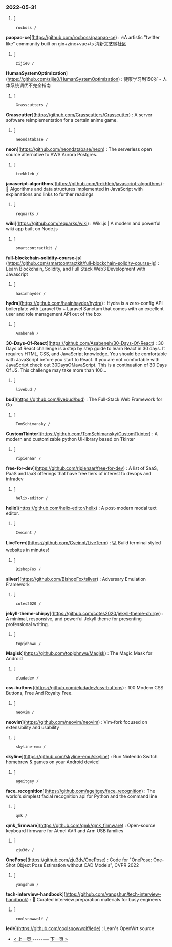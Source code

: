 ### 2022-05-31 
1. [
    

        rocboss /
**paopao-ce**](https://github.com/rocboss/paopao-ce) : 🔥A artistic "twitter like" community built on gin+zinc+vue+ts 清新文艺微社区
1. [
    

        zijie0 /
**HumanSystemOptimization**](https://github.com/zijie0/HumanSystemOptimization) : 健康学习到150岁 - 人体系统调优不完全指南
1. [
    

        Grasscutters /
**Grasscutter**](https://github.com/Grasscutters/Grasscutter) : A server software reimplementation for a certain anime game.
1. [
    

        neondatabase /
**neon**](https://github.com/neondatabase/neon) : The serverless open source alternative to AWS Aurora Postgres.
1. [
    

        trekhleb /
**javascript-algorithms**](https://github.com/trekhleb/javascript-algorithms) : 📝 Algorithms and data structures implemented in JavaScript with explanations and links to further readings
1. [
    

        requarks /
**wiki**](https://github.com/requarks/wiki) : Wiki.js | A modern and powerful wiki app built on Node.js
1. [
    

        smartcontractkit /
**full-blockchain-solidity-course-js**](https://github.com/smartcontractkit/full-blockchain-solidity-course-js) : Learn Blockchain, Solidity, and Full Stack Web3 Development with Javascript
1. [
    

        hasinhayder /
**hydra**](https://github.com/hasinhayder/hydra) : Hydra is a zero-config API boilerplate with Laravel 9x + Laravel Sanctum that comes with an excellent user and role management API out of the box
1. [
    

        Asabeneh /
**30-Days-Of-React**](https://github.com/Asabeneh/30-Days-Of-React) : 30 Days of React challenge is a step by step guide to learn React in 30 days. It requires HTML, CSS, and JavaScript knowledge. You should be comfortable with JavaScript before you start to React. If you are not comfortable with JavaScript check out 30DaysOfJavaScript. This is a continuation of 30 Days Of JS. This challenge may take more than 100…
1. [
    

        livebud /
**bud**](https://github.com/livebud/bud) : The Full-Stack Web Framework for Go
1. [
    

        TomSchimansky /
**CustomTkinter**](https://github.com/TomSchimansky/CustomTkinter) : A modern and customizable python UI-library based on Tkinter
1. [
    

        ripienaar /
**free-for-dev**](https://github.com/ripienaar/free-for-dev) : A list of SaaS, PaaS and IaaS offerings that have free tiers of interest to devops and infradev
1. [
    

        helix-editor /
**helix**](https://github.com/helix-editor/helix) : A post-modern modal text editor.
1. [
    

        Cveinnt /
**LiveTerm**](https://github.com/Cveinnt/LiveTerm) : 💻 Build terminal styled websites in minutes!
1. [
    

        BishopFox /
**sliver**](https://github.com/BishopFox/sliver) : Adversary Emulation Framework
1. [
    

        cotes2020 /
**jekyll-theme-chirpy**](https://github.com/cotes2020/jekyll-theme-chirpy) : A minimal, responsive, and powerful Jekyll theme for presenting professional writing.
1. [
    

        topjohnwu /
**Magisk**](https://github.com/topjohnwu/Magisk) : The Magic Mask for Android
1. [
    

        eludadev /
**css-buttons**](https://github.com/eludadev/css-buttons) : 100 Modern CSS Buttons, Free And Royalty Free.
1. [
    

        neovim /
**neovim**](https://github.com/neovim/neovim) : Vim-fork focused on extensibility and usability
1. [
    

        skyline-emu /
**skyline**](https://github.com/skyline-emu/skyline) : Run Nintendo Switch homebrew & games on your Android device!
1. [
    

        ageitgey /
**face_recognition**](https://github.com/ageitgey/face_recognition) : The world's simplest facial recognition api for Python and the command line
1. [
    

        qmk /
**qmk_firmware**](https://github.com/qmk/qmk_firmware) : Open-source keyboard firmware for Atmel AVR and Arm USB families
1. [
    

        zju3dv /
**OnePose**](https://github.com/zju3dv/OnePose) : Code for "OnePose: One-Shot Object Pose Estimation without CAD Models", CVPR 2022
1. [
    

        yangshun /
**tech-interview-handbook**](https://github.com/yangshun/tech-interview-handbook) : 💯 Curated interview preparation materials for busy engineers
1. [
    

        coolsnowwolf /
**lede**](https://github.com/coolsnowwolf/lede) : Lean's OpenWrt source 

- [ < 上一页 ](https://github.com/able8/github-trending-daily-record/blob/master/2022-05-30.md) -------- [ 下一页 > ](https://github.com/able8/github-trending-daily-record/blob/master/2022-06-01.md)